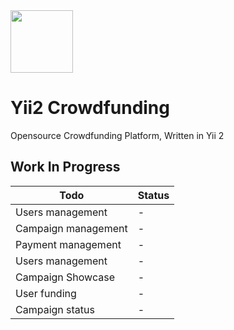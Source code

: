 <a href="https://github.com/yiisoft" target="_blank">
    <img src="https://avatars0.githubusercontent.com/u/993323" height="100px">
</a>

# Yii2 Crowdfunding

Opensource Crowdfunding Platform, Written in Yii 2

## Work In Progress

|Todo|Status|
|---|---|
|Users management|-|
|Campaign management|-|
|Payment management|-|
|Users management|-|
|Campaign Showcase|-|
|User funding|-|
|Campaign status|-|
